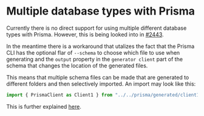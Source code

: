 # Multiple database types with Prisma

Currently there is no direct support for using multiple different database
types with Prisma. However, this is being looked into in [#2443](https://github.com/prisma/prisma/issues/2443).

In the meantime there is a workaround that utalizes the fact that the Prisma CLI
has the optional flar of `--schema` to choose which file to use when generating
and the `output` property in the `generator client` part of the schema that
changes the location of the generated files.

This means that multiple schema files can be made that are generated to different
folders and then selectively imported. An import may look like this:

```typescript
import { PrismaClient as Client1 } from "../../prisma/generated/client1";
```

This is further explained [here](https://github.com/prisma/prisma/issues/2443#issuecomment-1110434344).
